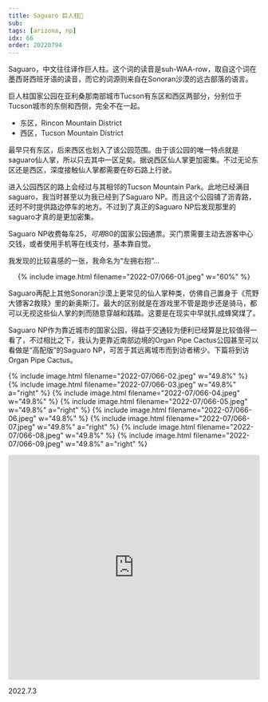 ```yaml
---
title: Saguaro 巨人柱🌵
sub: 
tags: [arizona, np]
idx: 66
order: 20220794
---
```


Saguaro，中文往往译作巨人柱。这个词的读音是suh-WAA-row，取自这个词在墨西哥西班牙语的读音，而它的词源则来自在Sonoran沙漠的远古部落的语言。

巨人柱国家公园在亚利桑那南部城市Tucson有东区和西区两部分，分别位于Tucson城市的东侧和西侧，完全不在一起。

- 东区，Rincon Mountain District
- 西区，Tucson Mountain District

最早只有东区，后来西区也划入了该公园范围。由于该公园的唯一特点就是saguaro仙人掌，所以只去其中一区足矣。据说西区仙人掌更加密集。不过无论东区还是西区，深度接触仙人掌都需要在砂石路上行驶。

进入公园西区的路上会经过与其相邻的Tucson Mountain Park。此地已经满目saguaro，我当时甚至以为我已经到了Saguaro NP。而且这个公园铺了沥青路，还时不时提供路边停车的地方。不过到了真正的Saguaro NP后发现那里的saguaro才真的是更加密集。

Saguaro NP收费每车$25，可用$80的国家公园通票。买门票需要主动去游客中心交钱，或者使用手机等在线支付，基本靠自觉。

我发现的比较喜感的一张，我命名为“左拥右抱”…

<p style="text-align: center">
{% include image.html filename="2022-07/066-01.jpeg" w="60%" %}
</p>

Saguaro再配上其他Sonoran沙漠上更常见的仙人掌种类，仿佛自己置身于《荒野大镖客2救赎》里的新奥斯汀。最大的区别就是在游戏里不管是跑步还是骑马，都可以无视这些仙人掌的刺而随意穿越和践踏。这要是在现实中早就扎成蜂窝煤了。

Saguaro NP作为靠近城市的国家公园，得益于交通较为便利已经算是比较值得一看了，不过相比之下，我认为更靠近南部边境的Organ Pipe Cactus公园甚至可以看做是“高配版”的Saguaro NP，可苦于其远离城市而到访者稀少。下篇将到访Organ Pipe Cactus。

{% include image.html filename="2022-07/066-02.jpeg" w="49.8%" %}
{% include image.html filename="2022-07/066-03.jpeg" w="49.8%" a="right" %}
{% include image.html filename="2022-07/066-04.jpeg" w="49.8%" %}
{% include image.html filename="2022-07/066-05.jpeg" w="49.8%" a="right" %}
{% include image.html filename="2022-07/066-06.jpeg" w="49.8%" %}
{% include image.html filename="2022-07/066-07.jpeg" w="49.8%" a="right" %}
{% include image.html filename="2022-07/066-08.jpeg" w="49.8%" %}
{% include image.html filename="2022-07/066-09.jpeg" w="49.8%" a="right" %}

<iframe src="https://www.google.com/maps/embed?pb=!1m14!1m8!1m3!1d431929.6248384193!2d-111.3436403!3d32.2459674!3m2!1i1024!2i768!4f13.1!3m3!1m2!1s0x86d5dc247a0f1d09%3A0xee9a882c7e3dd107!2sRed%20Hills%20Visitor%20Center!5e0!3m2!1sen!2sus!4v1662832752908!5m2!1sen!2sus" width="100%" height="450" style="border:0;" allowfullscreen="" loading="lazy" referrerpolicy="no-referrer-when-downgrade"></iframe>

2022.7.3
